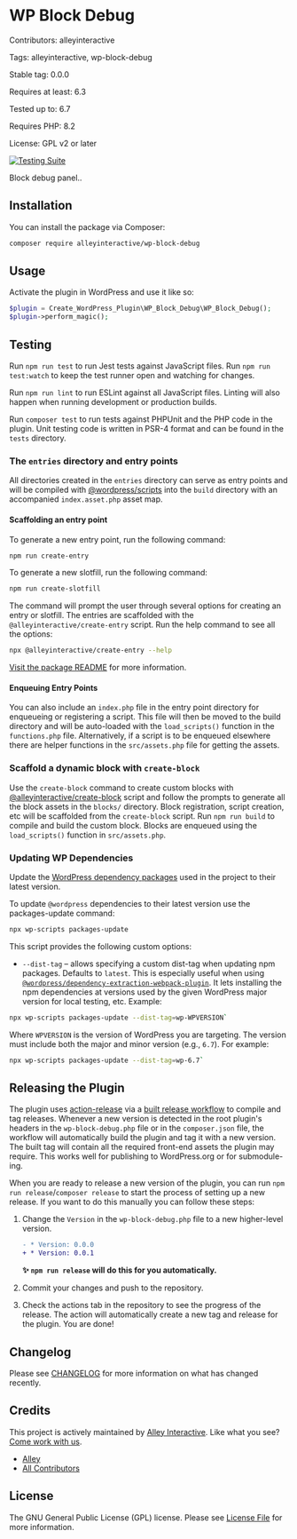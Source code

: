 # WP Block Debug

Contributors: alleyinteractive

Tags: alleyinteractive, wp-block-debug

Stable tag: 0.0.0

Requires at least: 6.3

Tested up to: 6.7

Requires PHP: 8.2

License: GPL v2 or later

[![Testing Suite](https://github.com/alleyinteractive/wp-block-debug/actions/workflows/all-pr-tests.yml/badge.svg)](https://github.com/alleyinteractive/wp-block-debug/actions/workflows/all-pr-tests.yml)

Block debug panel..

## Installation

You can install the package via Composer:

```bash
composer require alleyinteractive/wp-block-debug
```

## Usage

Activate the plugin in WordPress and use it like so:

```php
$plugin = Create_WordPress_Plugin\WP_Block_Debug\WP_Block_Debug();
$plugin->perform_magic();
```

## Testing

Run `npm run test` to run Jest tests against JavaScript files. Run
`npm run test:watch` to keep the test runner open and watching for changes.

Run `npm run lint` to run ESLint against all JavaScript files. Linting will also
happen when running development or production builds.

Run `composer test` to run tests against PHPUnit and the PHP code in the plugin.
Unit testing code is written in PSR-4 format and can be found in the `tests`
directory.

### The `entries` directory and entry points

All directories created in the `entries` directory can serve as entry points and will be compiled with [@wordpress/scripts](https://github.com/WordPress/gutenberg/blob/trunk/packages/scripts/README.md#scripts) into the `build` directory with an accompanied `index.asset.php` asset map.

#### Scaffolding an entry point

To generate a new entry point, run the following command:

```sh
npm run create-entry
```

To generate a new slotfill, run the following command:

```sh
npm run create-slotfill
```

The command will prompt the user through several options for creating an entry or slotfill. The entries are scaffolded with the `@alleyinteractive/create-entry` script. Run the help command to see all the options:

```sh
npx @alleyinteractive/create-entry --help
```
[Visit the package README](https://www.npmjs.com/package/@alleyinteractive/create-entry) for more information.

#### Enqueuing Entry Points

You can also include an `index.php` file in the entry point directory for enqueueing or registering a script. This file will then be moved to the build directory and will be auto-loaded with the `load_scripts()` function in the `functions.php` file. Alternatively, if a script is to be enqueued elsewhere there are helper functions in the `src/assets.php` file for getting the assets.

### Scaffold a dynamic block with `create-block`

Use the `create-block` command to create custom blocks with [@alleyinteractive/create-block](https://github.com/alleyinteractive/alley-scripts/tree/main/packages/create-block) script and follow the prompts to generate all the block assets in the `blocks/` directory.
Block registration, script creation, etc will be scaffolded from the `create-block` script. Run `npm run build` to compile and build the custom block. Blocks are enqueued using the `load_scripts()` function in `src/assets.php`.

### Updating WP Dependencies

Update the [WordPress dependency packages](https://developer.wordpress.org/block-editor/reference-guides/packages/packages-scripts/#packages-update) used in the project to their latest version.

To update `@wordpress` dependencies to their latest version use the packages-update command:

```sh
npx wp-scripts packages-update
```

This script provides the following custom options:

-   `--dist-tag` – allows specifying a custom dist-tag when updating npm packages. Defaults to `latest`. This is especially useful when using [`@wordpress/dependency-extraction-webpack-plugin`](https://www.npmjs.com/package/@wordpress/dependency-extraction-webpack-plugin). It lets installing the npm dependencies at versions used by the given WordPress major version for local testing, etc. Example:

```sh
npx wp-scripts packages-update --dist-tag=wp-WPVERSION`
```

Where `WPVERSION` is the version of WordPress you are targeting. The version
must include both the major and minor version (e.g., `6.7`). For example:

```sh
npx wp-scripts packages-update --dist-tag=wp-6.7`
```


## Releasing the Plugin

The plugin uses
[action-release](https://github.com/alleyinteractive/action-release) via a
[built release workflow](./.github/workflows/built-release.yml) to compile and
tag releases. Whenever a new version is detected in the root plugin's headers in
the `wp-block-debug.php` file or in the `composer.json` file, the workflow will
automatically build the plugin and tag it with a new version. The built tag will
contain all the required front-end assets the plugin may require. This works
well for publishing to WordPress.org or for submodule-ing.

When you are ready to release a new version of the plugin, you can run
`npm run release`/`composer release` to start the process of setting up a new
release. If you want to do this manually you can follow these steps:

1. Change the `Version` in the `wp-block-debug.php` file to a new higher-level version.

	```diff
	- * Version: 0.0.0
	+ * Version: 0.0.1
	```

	**✨ `npm run release` will do this for you automatically.**

2. Commit your changes and push to the repository.
3. Check the actions tab in the repository to see the progress of the release.
   The action will automatically create a new tag and release for the plugin.
   You are done!

## Changelog

Please see [CHANGELOG](CHANGELOG.md) for more information on what has changed recently.

## Credits

This project is actively maintained by [Alley
Interactive](https://github.com/alleyinteractive). Like what you see? [Come work
with us](https://alley.co/careers/).

- [Alley](https://github.com/Alley)
- [All Contributors](../../contributors)

## License

The GNU General Public License (GPL) license. Please see [License File](LICENSE) for more information.